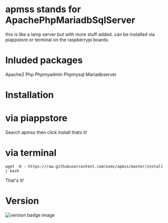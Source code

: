 # apmss stands for ApachePhpMariadbSqlServer
this is like a lamp server but with more stuff added.
can be installed via piappstore or terminal on the raspberrypi boards.
# Inluded packages
Apache2 Php Phpmyadmin Phpmysql Mariadbserver
# Installation
# via piappstore
Search apmss then click install thats it!
# via terminal
```
wget -O - https://raw.githubusercontent.com/oxmc/apmss/master/install | bash
```
That's it!
# Version
![version badge image](https://img.shields.io/badge/version-beta-brightgreen)

